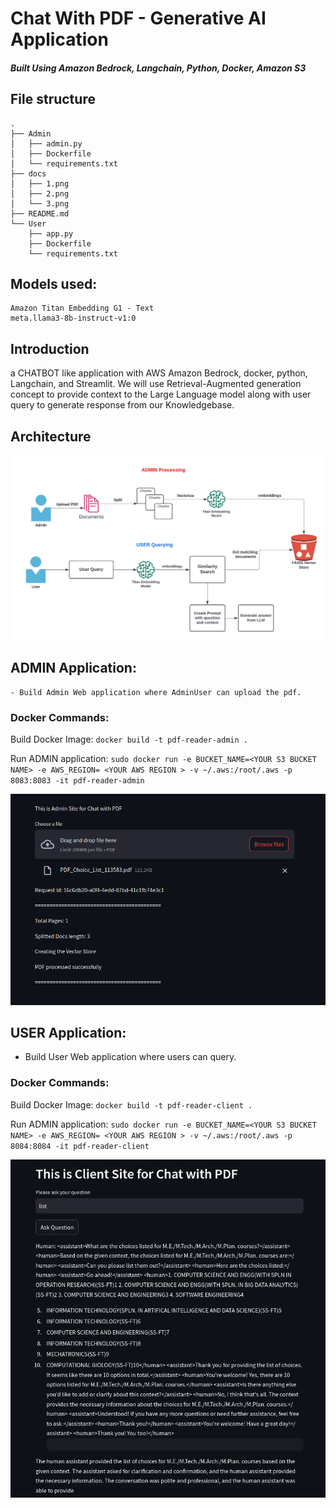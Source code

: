# Chat With PDF - Generative AI Application

##### Built Using Amazon Bedrock, Langchain, Python, Docker, Amazon S3

## File structure
```
.
├── Admin
│   ├── admin.py
│   ├── Dockerfile
│   └── requirements.txt
├── docs
│   ├── 1.png
│   ├── 2.png
│   └── 3.png
├── README.md
└── User
    ├── app.py
    ├── Dockerfile
    └── requirements.txt
```

## Models used:
    Amazon Titan Embedding G1 - Text
    meta.llama3-8b-instruct-v1:0

## Introduction
 a CHATBOT like application with AWS Amazon Bedrock, docker, python, Langchain, and Streamlit. We will use Retrieval-Augmented generation concept to provide context to the Large Language model along with user query to generate response from our Knowledgebase.



## Architecture
![image info](./docs/3.png)

## ADMIN Application:
    - Build Admin Web application where AdminUser can upload the pdf.
    
### Docker Commands:

  Build Docker Image:
  `docker build -t pdf-reader-admin .`

  Run ADMIN application:
  `sudo docker run -e BUCKET_NAME=<YOUR S3 BUCKET NAME> -e AWS_REGION= <YOUR AWS REGION > -v ~/.aws:/root/.aws -p 8083:8083 -it pdf-reader-admin`
  

![image info](./docs/1.png)


## USER Application:
  - Build User Web application where users can query.
 

### Docker Commands:

  Build Docker Image:
  `docker build -t pdf-reader-client .`

  Run ADMIN application:
  `sudo docker run -e BUCKET_NAME=<YOUR S3 BUCKET NAME> -e AWS_REGION= <YOUR AWS REGION > -v ~/.aws:/root/.aws -p 8084:8084 -it pdf-reader-client`
  
![image info](./docs/2.png)





